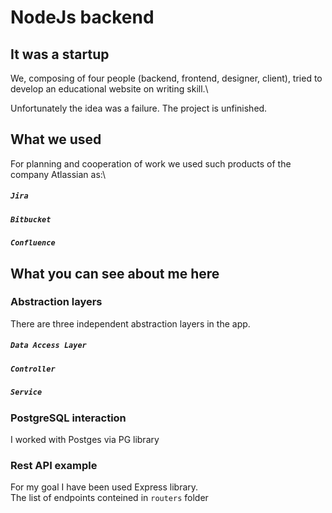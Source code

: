 # NodeJs backend 

## It was a startup

We, composing of four people (backend, frontend, designer, client), tried to develop an educational website on writing skill.\

Unfortunately the idea was a failure. The project is unfinished.

## What we used

For planning and cooperation of work we used such products of the company Atlassian as:\

##### `Jira`

##### `Bitbucket`

##### `Confluence`

## What you can see about me here

### Abstraction layers

There are three independent abstraction layers in the app.

##### `Data Access Layer`

##### `Controller`

##### `Service`

### PostgreSQL interaction

I worked with Postges via PG library 

### Rest API example

For my goal I have been used Express library.\
The list of endpoints conteined in `routers` folder
